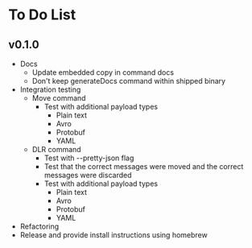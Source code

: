 # To Do List

## v0.1.0

* Docs
  * Update embedded copy in command docs
  * Don't keep generateDocs command within shipped binary
* Integration testing
  * Move command
    * Test with additional payload types
      * Plain text
      * Avro
      * Protobuf
      * YAML
  * DLR command
    * Test with --pretty-json flag
    * Test that the correct messages were moved and the correct messages were discarded
    * Test with additional payload types
      * Plain text
      * Avro
      * Protobuf
      * YAML
* Refactoring
* Release and provide install instructions using homebrew

